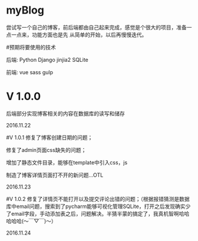 # myBlog

尝试写一个自己的博客，前后端都由自己起来完成，感觉是个很大的项目，准备一点一点来，功能方面也是先 从简单的开始，以后再慢慢迭代。

#预期将要使用的技术

后端: Python Django jinjia2 SQLite 

前端: vue sass gulp 

# V 1.0.0
后端部分实现博客相关的内容在数据库的读写和储存

2016.11.22

#V 1.0.1
修复了博客创建日期的问题；

修复了admin页面css缺失的问题；

增加了静态文件目录，能够在template中引入css，js

制造了博客详情页面打不开的新问题...OTL

2016.11.23

#V 1.0.2
修复了详情页不能打开以及提交评论出错的问题；（根据报错猜测是数据库中email问题，搜索到了pycharm能够可视化管理SQLite，打开之后发现确实少了email字段，手动添加表之后，问题解决。半猜半蒙的搞定了，我真机智啊哈哈哈哈哈(～￣▽￣)～）


2016.11.24